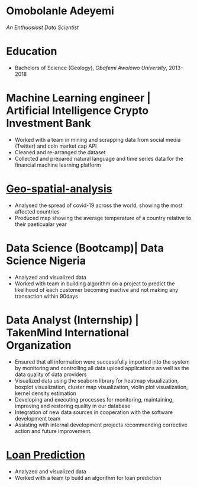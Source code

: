 # Omobolanle Adeyemi
*An Enthuasiast Data Scientist*

# Education
* Bachelors of Science (Geology), *Obafemi Awolowo University*, 2013-2018

# Machine Learning engineer | Artificial Intelligence Crypto Investment Bank

* Worked with a team in mining and scrapping data from social media (Twitter) and coin market cap API
* Cleaned and re-arranged the dataset
* Collected and prepared natural language and time series data for the financial machine learning platform

# [Geo-spatial-analysis](https://github.com/Bolanle-kani/Geo-spatial-analysis)

* Analysed the spread of covid-19 across the world, showing the most affected countries
* Produced map showing the average temperature of a country relative to their paeticualar year

# Data Science (Bootcamp)| Data Science Nigeria
* Analyzed and visualized data
* Worked with team in building algorithm on a project to predict the likelihood of each customer becoming 
inactive and not making any transaction within 90days

# Data Analyst (Internship) | TakenMind International Organization
* Ensured that all information were successfully imported into the system by monitoring and controlling all data 
upload applications as well as the data quality of data providers
* Visualized data using the seaborn library for heatmap visualization, boxplot visualization, cluster map 
visualization, violin plot visualization, kernel density estimation
* Developing and executing processes for monitoring, maintaining, improving and restoring quality in our 
database
* Integration of new data sources in cooperation with the software development team
* Assisting with internal development projects recommending corrective action and future improvement.

# [Loan Prediction](https://github.com/Women-Techsters-Fellowship-2021/Loan-Prediction-Model)
* Analyzed and visualized data
* Worked with a team tp build an algorithm for loan prediction
